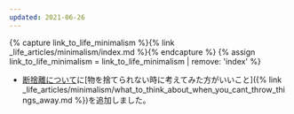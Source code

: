 ```yaml
---
updated: 2021-06-26
---
```

{% capture link_to_life_minimalism %}{% link _life_articles/minimalism/index.md %}{% endcapture %}
{% assign link_to_life_minimalism = link_to_life_minimalism | remove: 'index' %}

- [断捨離について]({{link_to_life_minimalism}})に[物を捨てられない時に考えてみた方がいいこと]({% link _life_articles/minimalism/what_to_think_about_when_you_cant_throw_things_away.md %})を追加しました。